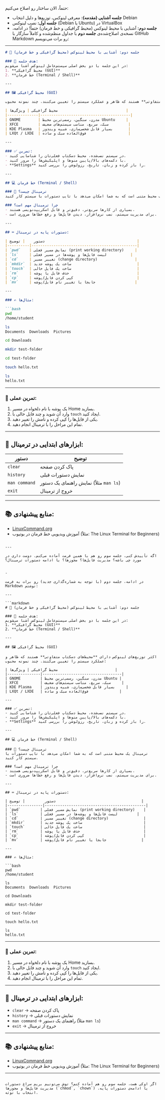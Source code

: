 حتماً، الان ساختار رو اصلاح می‌کنیم:

- **جلسه آشنایی (مقدمه):** معرفی لینوکس، توزیع‌ها و دلیل انتخاب Debian  
- **جلسه اول:** نصب لینوکس (Debian یا Ubuntu) در VirtualBox  
- **جلسه دوم:** آشنایی با محیط لینوکس (محیط گرافیکی و خط فرمان)
حتماً! در ادامه، نسخه‌ی اصلاح‌شده‌ی **جلسه دوم** با جداول منظم‌شده و کاملاً سازگار با GitHub Markdown رو برات می‌نویسم:

---

```markdown
# 🧩 جلسه دوم: آشنایی با محیط لینوکس (محیط گرافیکی و خط فرمان)

### 🎯 هدف جلسه:
در این جلسه با دو بخش اصلی سیستم‌عامل لینوکس آشنا می‌شویم:
1. **محیط گرافیکی (GUI)**
2. **خط فرمان (Terminal / Shell)**

---

## 🖼️ محیط گرافیکی (GUI)

اکثر توزیع‌های لینوکس دارای **محیط‌های دسکتاپ متفاوتی** هستند که ظاهر و عملکرد سیستم را تعیین می‌کنند. چند نمونه محبوب:

| محیط گرافیکی | ویژگی‌ها                               |
|--------------|-----------------------------------------|
| GNOME        | مدرن، سنگین، رسمی‌ترین محیط Ubuntu     |
| XFCE         | سبک، سریع، مناسب سیستم‌های ضعیف         |
| KDE Plasma   | بسیار قابل شخصی‌سازی، شبیه ویندوز       |
| LXQt / LXDE  | فوق‌العاده سبک و ساده                   |

---

### ✅ تمرین:
- در سیستم نصب‌شده، محیط دسکتاپ فعلی‌تان را شناسایی کنید.
- با دکمه‌های بالا/پایین منوها و اپلیکیشن‌ها را مرور کنید.
- **Settings** را باز کرده و زبان، تاریخ، رزولوشن را بررسی کنید.

---

## 💻 خط فرمان (Terminal / Shell)

### 💬 ترمینال چیست؟
ترمینال یک محیط متنی است که به شما امکان می‌دهد با تایپ دستورات با سیستم کار کنید.

### چرا ترمینال مهم است؟
- بسیاری از کارها سریع‌تر، دقیق‌تر و قابل اسکریپت‌نویسی هستند.
- برای مدیریت سیستم، نصب نرم‌افزار، دیدن فایل‌ها و رفع خطاها ضروری است.

---

## ⌨️ دستورات پایه در ترمینال:

| دستور    | توضیح                                          |
|----------|------------------------------------------------|
| `pwd`    | نمایش مسیر فعلی (print working directory)     |
| `ls`     | لیست فایل‌ها و پوشه‌ها در مسیر فعلی           |
| `cd`     | تغییر مسیر (change directory)                 |
| `mkdir`  | ساخت یک پوشه جدید                              |
| `touch`  | ساخت یک فایل خالی                              |
| `rm`     | حذف فایل یا پوشه                               |
| `cp`     | کپی کردن فایل/پوشه                             |
| `mv`     | جابجا یا تغییر نام فایل/پوشه                  |

---

### ✍️ مثال‌ها:

```bash
pwd
/home/student

ls
Documents  Downloads  Pictures

cd Downloads

mkdir test-folder

cd test-folder

touch hello.txt

ls
hello.txt
```

---

### 🎯 تمرین عملی:

1. یک پوشه با نام دلخواه در مسیر Home بسازید.
2. وارد آن شوید و چند فایل خالی با `touch` ایجاد کنید.
3. یکی از فایل‌ها را کپی کرده و نامش را تغییر دهید.
4. تمام این مراحل را با ترمینال انجام دهید.

---

## 🧰 ابزارهای ابتدایی در ترمینال:

| دستور         | توضیح                                           |
|---------------|--------------------------------------------------|
| `clear`       | پاک کردن صفحه                                   |
| `history`     | نمایش دستورات قبلی                              |
| `man command` | نمایش راهنمای یک دستور (مثلاً `man ls`)        |
| `exit`        | خروج از ترمینال                                 |

---

## 📚 منابع پیشنهادی:

- [LinuxCommand.org](http://linuxcommand.org/)
- آموزش ویدیویی خط فرمان در یوتیوب (مثلاً: The Linux Terminal for Beginners)
```

---

اگه تأییدش کنی، جلسه سوم رو هم با همین فرمت آماده می‌کنم. دوست داری در مورد چی باشه؟ مدیریت فایل‌ها؟ مجوزها؟ یا ادامه دستورات ترمینال؟


- 

در ادامه، جلسه دوم (با توجه به شماره‌گذاری جدید) رو برات به فرمت Markdown نوشتم:

---

```markdown
# 🧩 جلسه دوم: آشنایی با محیط لینوکس (محیط گرافیکی و خط فرمان)

### 🎯 هدف جلسه:
در این جلسه با دو بخش اصلی سیستم‌عامل لینوکس آشنا می‌شویم:
1. **محیط گرافیکی (GUI)**
2. **خط فرمان (Terminal / Shell)**

---

## 🖼️ محیط گرافیکی (GUI)

اکثر توزیع‌های لینوکس دارای **محیط‌های دسکتاپ متفاوتی** هستند که ظاهر و عملکرد سیستم را تعیین می‌کنند. چند نمونه محبوب:

| محیط گرافیکی | ویژگی‌ها                          |
|---------------|------------------------------------|
| GNOME         | مدرن، سنگین، رسمی‌ترین محیط Ubuntu |
| XFCE          | سبک، سریع، مناسب سیستم‌های ضعیف     |
| KDE Plasma    | بسیار قابل شخصی‌سازی، شبیه ویندوز     |
| LXQt / LXDE   | فوق‌العاده سبک و ساده              |

---

### ✅ تمرین:
- در سیستم نصب‌شده، محیط دسکتاپ فعلی‌تان را شناسایی کنید.
- با دکمه‌های بالا/پایین منوها و اپلیکیشن‌ها را مرور کنید.
- **Settings** را باز کرده و زبان، تاریخ، رزولوشن را بررسی کنید.

---

## 💻 خط فرمان (Terminal / Shell)

### 💬 ترمینال چیست؟
ترمینال یک محیط متنی است که به شما امکان می‌دهد با تایپ دستورات با سیستم کار کنید.

### چرا ترمینال مهم است؟
- بسیاری از کارها سریع‌تر، دقیق‌تر و قابل اسکریپت‌نویسی هستند.
- برای مدیریت سیستم، نصب نرم‌افزار، دیدن فایل‌ها و رفع خطاها ضروری است.

---

## ⌨️ دستورات پایه در ترمینال:

| دستور         | توضیح                                       |
|----------------|----------------------------------------------|
| `pwd`         | نمایش مسیر فعلی (print working directory)    |
| `ls`          | لیست فایل‌ها و پوشه‌ها در مسیر فعلی         |
| `cd`          | تغییر مسیر (change directory)                |
| `mkdir`       | ساخت یک پوشه جدید                            |
| `touch`       | ساخت یک فایل خالی                            |
| `rm`          | حذف فایل یا پوشه                             |
| `cp`          | کپی کردن فایل/پوشه                           |
| `mv`          | جابجا یا تغییر نام فایل/پوشه                |

---

### ✍️ مثال‌ها:

```bash
pwd
/home/student

ls
Documents  Downloads  Pictures

cd Downloads

mkdir test-folder

cd test-folder

touch hello.txt

ls
hello.txt
```

---

### 🎯 تمرین عملی:

1. یک پوشه با نام دلخواه در مسیر Home بسازید.
2. وارد آن شوید و چند فایل خالی با `touch` ایجاد کنید.
3. یکی از فایل‌ها را کپی کرده و نامش را تغییر دهید.
4. تمام این مراحل را با ترمینال انجام دهید.

---

## 🧰 ابزارهای ابتدایی در ترمینال:

- `clear` → پاک کردن صفحه
- `history` → نمایش دستورات قبلی
- `man command` → راهنمای یک دستور (مثلاً `man ls`)
- `exit` → خروج از ترمینال

---

## 📚 منابع پیشنهادی:

- [LinuxCommand.org](http://linuxcommand.org/)
- آموزش ویدیویی خط فرمان در یوتیوب (مثلاً: The Linux Terminal for Beginners)

---

```

اگر اوکی هست، جلسه سوم رو هم آماده کنم؟ توش می‌تونیم بریم سراغ دستورات مدیریت فایل‌ها و مجوزها (`chmod`, `chown`) یا ادامه‌ی دستورات پایه. انتخاب با توئه.
